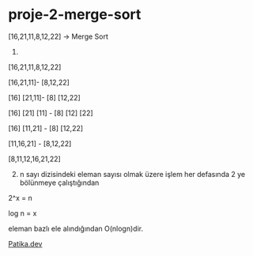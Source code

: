 # proje-2-merge-sort

[16,21,11,8,12,22] -> Merge Sort

1.

[16,21,11,8,12,22]

[16,21,11]- [8,12,22]

[16] [21,11]- [8] [12,22]

[16] [21] [11] - [8] [12] [22]

[16] [11,21] - [8] [12,22]

[11,16,21] - [8,12,22]

[8,11,12,16,21,22]



2. n sayı dizisindeki eleman sayısı olmak üzere işlem her defasında 2 ye bölünmeye çalıştığından 

2^x = n

log n = x 

eleman bazlı ele alındığından O(nlogn)dir.


[Patika.dev](https://www.patika.dev/tr)
